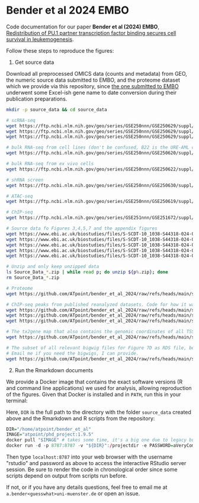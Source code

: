 # Bender et al 2024 EMBO

Code documentation for our paper **Bender et al (2024) EMBO**, 
[Redistribution of PU.1 partner transcription factor binding secures cell survival in leukemogenesis](https://www.embopress.org/doi/full/10.1038/s44318-024-00295-y).

Follow these steps to reproduce the figures:

1. Get source data

Download all preprocessed OMICS data (counts and metadata) from GEO, the numeric source data submitted to EMBO,
and the proteome dataset which we provide via this repository, since [the one submitted to EMBO](https://www.embopress.org/doi/suppl/10.1038/s44318-024-00295-y/suppl_file/44318_2024_295_moesm11_esm.xlsx) underwent some Excel-ish gene name to date conversion during their publication preparations.

```bash
mkdir -p source_data && cd source_data

# scRNA-seq
wget https://ftp.ncbi.nlm.nih.gov/geo/series/GSE250nnn/GSE250629/suppl/GSE250629%5Fscrnaseq%5FrawCounts%5Funfiltered.mtx.gz
wget https://ftp.ncbi.nlm.nih.gov/geo/series/GSE250nnn/GSE250629/suppl/GSE250629%5Fscrnaseq%5Fcoldata%5Funfiltered.tsv.gz
wget https://ftp.ncbi.nlm.nih.gov/geo/series/GSE250nnn/GSE250629/suppl/GSE250629%5Fscrnaseq%5Frowdata%5Funfiltered.tsv.gz

# bulk RNA-seq from cell lines (don't be confused, B22 is the URE-AML cells, I forgot to relabel this before GEO submission)
wget https://ftp.ncbi.nlm.nih.gov/geo/series/GSE250nnn/GSE250620/suppl/GSE250620%5Frnaseq%5Fcelllines%5FrawCounts.tsv.gz

# bulk RNA-seq from ex vivo cells
wget https://ftp.ncbi.nlm.nih.gov/geo/series/GSE250nnn/GSE250622/suppl/GSE250622%5Frnaseq%5FexVivo%5FrawCounts.tsv.gz

# shRNA screen
wget https://ftp.ncbi.nlm.nih.gov/geo/series/GSE250nnn/GSE250630/suppl/GSE250630%5Fshrna%5Fscreen%5FrawCounts.tsv.gz

# ATAC-seq
wget https://ftp.ncbi.nlm.nih.gov/geo/series/GSE250nnn/GSE250619/suppl/GSE250619%5Fatacseq%5FrawCounts.tsv.gz

# ChIP-seq
wget https://ftp.ncbi.nlm.nih.gov/geo/series/GSE251nnn/GSE251672/suppl/GSE251672%5Fchipseq%5Frunx1%5FrawCounts.tsv.gz

# Source data fo Figures 3,4,5,7 and the appendix figures
wget https://www.ebi.ac.uk/biostudies/files/S-SCDT-10_1038-S44318-024-00295-Y/Source_Data_Figure_3.zip
wget https://www.ebi.ac.uk/biostudies/files/S-SCDT-10_1038-S44318-024-00295-Y/Source_Data_Figure_4.zip
wget https://www.ebi.ac.uk/biostudies/files/S-SCDT-10_1038-S44318-024-00295-Y/Source_Data_Figure_5.zip
wget https://www.ebi.ac.uk/biostudies/files/S-SCDT-10_1038-S44318-024-00295-Y/Source_Data_Figure_7.zip
wget https://www.ebi.ac.uk/biostudies/files/S-SCDT-10_1038-S44318-024-00295-Y/Source_Data_Appendix.zip

# Unzip and only keep unzipped data
ls Source_Data_*.zip | while read p; do unzip ${p%.zip}; done
rm Source_Data_*.zip

# Proteome
wget https://github.com/ATpoint/bender_et_al_2024/raw/refs/heads/main/source_data/Dataset_EV_7.xlsx

# ChIP-seq peaks from published reanalyzed datasets. Code for how it was created it in the preprocessing documentation.
wget https://github.com/ATpoint/bender_et_al_2024/raw/refs/heads/main/source_data/LSK_PU1_IDR.txt.gz
wget https://github.com/ATpoint/bender_et_al_2024/raw/refs/heads/main/source_data/GMP_PU1_IDR.txt.gz
wget https://github.com/ATpoint/bender_et_al_2024/raw/refs/heads/main/source_data/GMP_CEBPA_IDR.txt.gz

# The tx2gene map that also contains the genomic coordinates of all TSS, made from the mouse GENCODE GTF file from version vM25 (Ensembl v100)
wget https://github.com/ATpoint/bender_et_al_2024/raw/refs/heads/main/source_data/tx2gene.txt.gz

# The subset of all relevant bigwig files for Figure 7D as RDS file, because the actual bigwigs are too big for easy sharing. 
# Email me if you need the bigwigs, I can provide.
wget https://github.com/ATpoint/bender_et_al_2024/raw/refs/heads/main/source_data/bigwig_signals.rds.xz
```

2. Run the Rmarkdown documents

We provide a Docker image that contains the exact software versions (R and command line applications) we used for analysis, allowing reproduction of the figures. Given that Docker is installed and in `PATH`, run this in your terminal:

Here, `DIR` is the full path to the directory with the folder `source_data` created above and the Rmarkdown and R scripts from the repository:

```r
DIR="/home/atpoint/bender_et_al"
IMAGE="atpoint/phd_project:1.9.5"
docker pull "$IMAGE" # takes some time, it's a big one due to legacy burden over many years...
docker run -d -p 8787:8787 -v "${DIR}":/projectdir -e PASSWORD=aVeryComplexPassword -e ROOT=TRUE -e IMAGE="$IMAGE" "$IMAGE"
```

Then type `localhost:8787` into your web browser with the username "rstudio" and password as above to access the interactive RStudio server session.
Be sure to render the code in chronological order since some scripts depend on output from scripts run before.

If not, or if you have any details questions, feel free to email me at `a.bender<guesswhat>uni-muenster.de` or open an issue.

